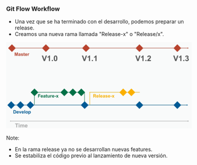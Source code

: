 ### Git Flow Workflow

* Una vez que se ha terminado con el desarrollo, podemos preparar un release.
* Creamos una nueva rama llamada "Release-x" o "Release/x".

![centralized](/media/git-flow-3-release.png)<!-- .element height="70%" width="70%" -->

Note:
* En la rama release ya no se desarrollan nuevas features.
* Se estabiliza el código previo al lanzamiento de nueva versión.
